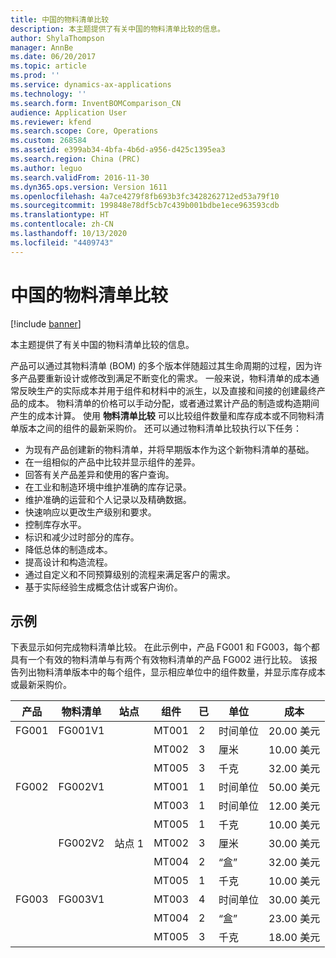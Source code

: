 ```yaml
---
title: 中国的物料清单比较
description: 本主题提供了有关中国的物料清单比较的信息。
author: ShylaThompson
manager: AnnBe
ms.date: 06/20/2017
ms.topic: article
ms.prod: ''
ms.service: dynamics-ax-applications
ms.technology: ''
ms.search.form: InventBOMComparison_CN
audience: Application User
ms.reviewer: kfend
ms.search.scope: Core, Operations
ms.custom: 268584
ms.assetid: e399ab34-4bfa-4b6d-a956-d425c1395ea3
ms.search.region: China (PRC)
ms.author: leguo
ms.search.validFrom: 2016-11-30
ms.dyn365.ops.version: Version 1611
ms.openlocfilehash: 4a7ce4279f8fb693b3fc3428262712ed53a79f10
ms.sourcegitcommit: 199848e78df5cb7c439b001bdbe1ece963593cdb
ms.translationtype: HT
ms.contentlocale: zh-CN
ms.lasthandoff: 10/13/2020
ms.locfileid: "4409743"
---
```

# <a name="bill-of-materials-comparison-for-china"></a>中国的物料清单比较

[!include [banner](../includes/banner.md)]

本主题提供了有关中国的物料清单比较的信息。

产品可以通过其物料清单 (BOM) 的多个版本伴随超过其生命周期的过程，因为许多产品要重新设计或修改到满足不断变化的需求。 一般来说，物料清单的成本通常反映生产的实际成本并用于组件和材料中的派生，以及直接和间接的创建最终产品的成本。 物料清单的价格可以手动分配，或者通过累计产品的制造或构造期间产生的成本计算。 使用 **物料清单比较** 可以比较组件数量和库存成本或不同物料清单版本之间的组件的最新采购价。 还可以通过物料清单比较执行以下任务：

-   为现有产品创建新的物料清单，并将早期版本作为这个新物料清单的基础。
-   在一组相似的产品中比较并显示组件的差异。
-   回答有关产品差异和使用的客户查询。
-   在工业和制造环境中维护准确的库存记录。
-   维护准确的运营和个人记录以及精确数据。
-   快速响应以更改生产级别和要求。
-   控制库存水平。
-   标识和减少过时部分的库存。
-   降低总体的制造成本。
-   提高设计和构造流程。
-   通过自定义和不同预算级别的流程来满足客户的需求。
-   基于实际经验生成概念估计或客户询价。

## <a name="example"></a>示例
下表显示如何完成物料清单比较。 在此示例中，产品 FG001 和 FG003，每个都具有一个有效的物料清单与有两个有效物料清单的产品 FG002 进行比较。 该报告列出物料清单版本中的每个组件，显示相应单位中的组件数量，并显示库存成本或最新采购价。

| 产品 | 物料清单     | 站点   | 组件 | 已 | 单位 | 成本      |
|---------|---------|--------|------------|----------|------|-----------|
| FG001   | FG001V1 |        | MT001      | 2        | 时间单位  | 20.00 美元 |
|         |         |        | MT002      | 3        | 厘米   | 10.00 美元 |
|         |         |        | MT005      | 3        | 千克   | 32.00 美元 |
| FG002   | FG002V1 |        | MT001      | 1        | 时间单位  | 50.00 美元 |
|         |         |        | MT003      | 1        | 时间单位  | 12.00 美元 |
|         |         |        | MT005      | 1        | 千克   | 10.00 美元 |
|         | FG002V2 | 站点 1 | MT002      | 3        | 厘米   | 30.00 美元 |
|         |         |        | MT004      | 2        | “盒”  | 32.00 美元 |
|         |         |        | MT005      | 1        | 千克   | 10.00 美元 |
| FG003   | FG003V1 |        | MT003      | 4        | 时间单位  | 30.00 美元 |
|         |         |        | MT004      | 2        | “盒”  | 23.00 美元 |
|         |         |        | MT005      | 3        | 千克   | 18.00 美元 |





